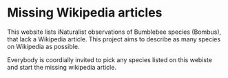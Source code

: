 Missing Wikipedia articles
============

This website lists iNaturalist observations of Bumblebee species (Bombus), that lack a Wikipedia article.
This project aims to describe as many species on Wikipedia as possible. 


Everybody is coordially invited to pick any species listed on this webiste and start the missing
wikipedia article. 